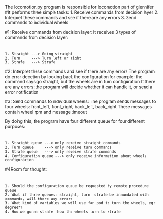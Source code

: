 The locomotion.py program is responsible for locomotion part of glennifer
#It performs three simple tasks:
    1. Receive commands from decision layer
    2. Interpret these commands and see if there are any errors
    3. Send commands to individual wheels

#1: Receive commands from decision layer: 
It receives 3 types of commands from decision layer:
#
    1. Straight ---> Going straight
    2. Turn     ---> Turn left or right
    3. Strafe   ---> Strafe
    
#2: Interpret these commands and see if there are any errors
The program do error decetion by looking back the configuration 
for example: the command says go straight, but the wheels are in turn configuration
If there are any errors:
the program will decide whether it can handle it, or send a error notification

#3: Send commands to individual wheels:
The program sends messages to four wheels: front_left, front_right, back_left, back_right
These messages contain wheel rpm and message timeout

By doing this, the program have four different queue for four different purposes:
#
    1. Straight queue ---> only receive straight commands
    2. Turn queue     ---> only receive turn commands 
    3. Strafe queue   ---> only receive strafe commands
    4. Configuration queue ---> only receive information about wheels configuration
    

#4Room for thought:
#
    1. Should the configuration queue be requested by remote procedure queue
    2. What if three queues: straight, turn, strafe be innundated with commands, will there any errors
    3. What kind of variables we will use for pod to turn the wheels, eg: degree??
    4. How we gonna strafe: how the wheels turn to strafe
